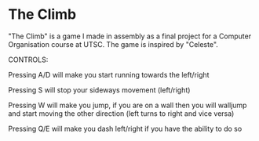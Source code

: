 # The Climb
"The Climb" is a game I made in assembly as a final project for a Computer Organisation course at UTSC. The game is inspired by "Celeste".

CONTROLS:

Pressing A/D will make you start running towards the left/right

Pressing S will stop your sideways movement (left/right)

Pressing W will make you jump, if you are on a wall then you will walljump and start moving the other direction (left turns to right and vice versa)

Pressing Q/E will make you dash left/right if you have the ability to do so
